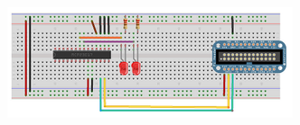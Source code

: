 ![connection](https://github.com/Yang-Yanxiang/Intel-UP-Squared-IO-extension/blob/master/connection.jpg)

